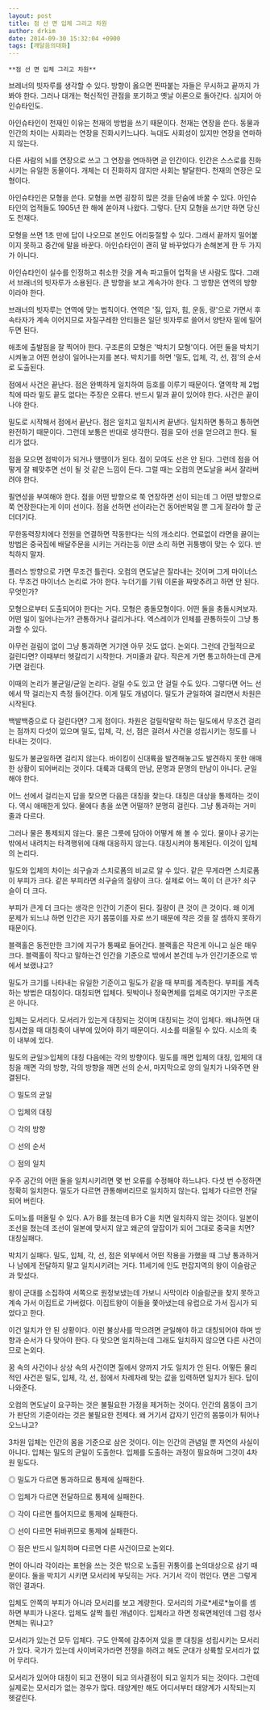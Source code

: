 ```yaml
---
layout: post
title: 점 선 면 입체 그리고 차원
author: drkim
date: 2014-09-30 15:32:04 +0900
tags: [깨달음의대화]
---
```

 

    **점 선 면 입체 그리고 차원**

  


브레너의 빗자루를 생각할 수 있다. 방향이 옳으면 찐따붙는 자들은 무시하고 끝까지 가봐야 한다. 그러나 대개는 혁신적인 관점을 포기하고 옛날 이론으로 돌아간다. 심지어 아인슈타인도. 

  


아인슈타인이 천재인 이유는 천재의 방법을 쓰기 때문이다. 천재는 연장을 쓴다. 동물과 인간의 차이는 사회라는 연장을 진화시키느냐다. 늑대도 사회성이 있지만 연장을 연마하지 않는다. 

  


다른 사람의 뇌를 연장으로 쓰고 그 연장을 연마하면 곧 인간이다. 인간은 스스로를 진화시키는 유일한 동물이다. 개체는 더 진화하지 않지만 사회는 발달한다. 천재의 연장은 모형이다. 

  


아인슈타인은 모형을 쓴다. 모형을 쓰면 굉장히 많은 것을 단숨에 바꿀 수 있다. 아인슈타인의 업적들도 1905년 한 해에 쏟아져 나왔다. 그렇다. 단지 모형을 쓰기만 하면 당신도 천재다. 

  


모형을 쓰면 1초 만에 답이 나오므로 본인도 어리둥절할 수 있다. 그래서 끝까지 밀어붙이지 못하고 중간에 말을 바꾼다. 아인슈타인이 괜히 말 바꾸었다가 손해본게 한 두 가지가 아니다. 

  


아인슈타인이 실수를 인정하고 취소한 것을 계속 파고들어 업적을 낸 사람도 많다. 그래서 브래너의 빗자루가 소용된다. 큰 방향을 보고 계속가야 한다. 그 방향은 연역의 방향이라야 한다. 

  


브래너의 빗자루는 연역에 맞는 법칙이다. 연역은 '질, 입자, 힘, 운동, 량'으로 가면서 후속타자가 계속 이어지므로 자질구레한 안티들은 일단 빗자루로 쓸어서 양탄자 밑에 밀어두면 된다. 

  


애초에 출발점을 잘 찍어야 한다. 구조론의 모형은 '박치기 모형'이다. 어떤 둘을 박치기 시켜놓고 어떤 현상이 일어나는지를 본다. 박치기를 하면 '밀도, 입체, 각, 선, 점'의 순서로 도출된다. 

  


점에서 사건은 끝난다. 점은 완벽하게 일치하여 등호를 이루기 때문이다. 열역학 제 2법칙에 따라 밑도 끝도 없다는 주장은 오류다. 반드시 밑과 끝이 있어야 한다. 사건은 끝이 나야 한다. 

  


밀도로 시작해서 점에서 끝난다. 점은 일치고 일치시켜 끝낸다. 일치하면 통하고 통하면 완전하기 때문이다. 그런데 보통은 반대로 생각한다. 점을 모아 선을 얻으려고 한다. 될 리가 없다. 

  


점을 모으면 점박이가 되거나 땡땡이가 된다. 점이 모여도 선은 안 된다. 그런데 점을 어떻게 잘 꿰맞추면 선이 될 것 같은 느낌이 든다. 그럴 때는 오컴의 면도날을 써서 잘라버려야 한다. 

  


필연성을 부여해야 한다. 점을 어떤 방향으로 쭉 연장하면 선이 되는데 그 어떤 방향으로 쭉 연장한다는게 이미 선이다. 점을 선하면 선이라는건 동어반복일 뿐 그게 잘라야 할 군더더기다. 

  


무한동력장치에다 전원을 연결하면 작동한다는 식의 개소리다. 연료없이 라면을 끓이는 방법은 중국집에 배달주문을 시키는 거라는둥 이딴 소리 하면 귀퉁뱅이 맞는 수 있다. 반칙하지 말자. 

  


플러스 방향으로 가면 무조건 틀린다. 오컴의 면도날은 잘라내는 것이며 그게 마이너스다. 무조건 마이너스 논리로 가야 한다. 누더기를 기워 이론을 짜맞추려고 하면 안 된다. 무엇인가? 

  


모형으로부터 도출되어야 한다는 거다. 모형은 충돌모형이다. 어떤 둘을 충돌시켜보자. 어떤 일이 일어나는가? 관통하거나 걸리거나다. 엑스레이가 인체를 관통하듯이 그냥 통과할 수 있다. 

  


아무런 걸림이 없이 그냥 통과하면 거기엔 아무 것도 없다. 논외다. 그런데 간헐적으로 걸린다면? 이때부터 헷갈리기 시작한다. 거미줄과 같다. 작은게 가면 통고하하는데 큰게 가면 걸린다. 

  


이때의 논리가 불균일/균일 논리다. 걸릴 수도 있고 안 걸릴 수도 있다. 그렇다면 어느 선에서 딱 걸리는지 측정 들어간다. 이게 밀도 개념이다. 밀도가 균일하여 걸리면서 차원은 시작된다. 

  


백발백중으로 다 걸린다면? 그게 점이다. 차원은 걸릴락말락 하는 밀도에서 무조건 걸리는 점까지 다섯이 있으며 밀도, 입체, 각, 선, 점은 걸려서 사건을 성립시키는 정도를 나타내는 것이다. 

  


밀도가 불균일하면 걸리지 않는다. 바이킹이 신대륙을 발견해놓고도 발견하지 못한 애매한 상황이 되어버리는 것이다. 대륙과 대륙의 만남, 문명과 문명의 만남이 아니다. 균일해야 한다. 

  


어느 선에서 걸리는지 답을 찾으면 다음은 대칭을 찾는다. 대칭은 대상을 통제하는 것이다. 역시 애매한게 있다. 물에다 총을 쏘면 어떨까? 분명히 걸린다. 그냥 통과하는 거미줄과 다르다. 

  


그러나 물은 통제되지 않는다. 물은 그릇에 담아야 어떻게 해 볼 수 있다. 물이나 공기는 밖에서 내려치는 타격행위에 대해 대응하지 않는다. 대칭시켜야 통제된다. 이것이 입체의 논리다. 

  


밀도와 입체의 차이는 쇠구슬과 스치로폼의 비교로 알 수 있다. 같은 무게라면 스치로폼이 부피가 크다. 같은 부피라면 쇠구슬의 질량이 크다. 실제로 어느 쪽이 더 큰가? 쇠구슬이 더 크다. 

  


부피가 큰게 더 크다는 생각은 인간이 기준이 된다. 질량이 큰 것이 큰 것이다. 왜 이게 문제가 되느냐 하면 인간은 자기 몸뚱이를 자로 쓰기 때문에 작은 것을 잘 셈하지 못하기 때문이다. 

  


블랙홀은 동전만한 크기에 지구가 통째로 들어간다. 블랙홀은 작은게 아니고 실은 매우 크다. 블랙홀이 작다고 말하는건 인간을 기준으로 밖에서 본건데 누가 인간기준으로 밖에서 보랬냐고? 

  


밀도가 크기를 나타내는 유일한 기준이고 밀도가 같을 때 부피를 계측한다. 부피를 계측하는 방법은 대칭이다. 대칭되면 입체다. 됫박이나 정육면체를 입체로 여기지만 구조론은 아니다. 

  


입체는 모서리다. 모서리가 있는게 대칭되는 것이며 대칭되는 것이 입체다. 왜냐하면 대칭시켰을 때 대칭축이 내부에 있어야 하기 때문이다. 시소를 떠올릴 수 있다. 시소의 축이 내부에 있다. 

  


밀도의 균일≫입체의 대칭 다음에는 각의 방향이다. 밀도를 깨면 입체의 대칭, 입체의 대칭을 깨면 각의 방향, 각의 방향을 깨면 선의 순서, 마지막으로 양의 일치가 나와주면 완결된다. 

  


◎ 밀도의 균일  
      
◎ 입체의 대칭  
      
◎ 각의 방향  
      
◎ 선의 순서  
      
◎ 점의 일치 

  


우주 공간의 어떤 둘을 일치시키려면 몇 번 오류를 수정해야 하느냐다. 다섯 번 수정하면 정확히 일치한다. 밀도가 다르면 관통해버리므로 일치하지 않는다. 입체가 다르면 전달되어 버린다. 

  


도미노를 떠올릴 수 있다. A가 B를 쳤는데 B가 C을 치면 일치하지 않는 것이다. 일본이 조선을 쳤는데 조선이 일본에 맞서지 않고 왜군의 앞잡이가 되어 그대로 중국을 치면? 대칭실패다. 

  


박치기 실패다. 밀도, 입체, 각, 선, 점은 외부에서 어떤 작용을 가했을 때 그냥 통과하거나 남에게 전달하지 말고 일치시키려는 거다. 11세기에 인도 펀잡지역의 왕이 이슬람군과 맞섰다. 

  


왕이 군대를 소집하여 서쪽으로 원정보냈는데 가보니 사막이라 이슬람군을 찾지 못하고 계속 가서 이집트로 가버렸다. 이집트왕이 이들을 쫓아냈는데 유럽으로 가서 집시가 되었다고 한다. 

  


이건 일치가 안 된 상황이다. 이런 불상사를 막으려면 균일해야 하고 대칭되어야 하며 방향과 순서가 다 맞아야 한다. 다 맞으면 일치하는데 그래도 일치하지 않으면 다른 사건이므로 논외다. 

  


꿈 속의 사건이나 상상 속의 사건이면 질에서 양까지 가도 일치가 안 된다. 어떻든 물리적인 사건은 밀도, 입체, 각, 선, 점에서 차례차례 맞는 값을 입력하면 일치가 된다. 답이 나와준다. 

  


오컴의 면도날이 요구하는 것은 불필요한 가정을 제거하는 것이다. 인간의 몸뚱이 크기가 판단의 기준이라는 것은 불필요한 전제다. 왜 거기서 갑자기 인간의 몸뚱이가 튀어나오느냐고? 

  


3차원 입체는 인간의 몸을 기준으로 삼은 것이다. 이는 인간의 관념일 뿐 자연의 사실이 아니다. 입체는 밀도의 균일이 도출한다. 입체를 도출하는 과정이 필요하며 그것이 4차원 밀도다. 

  


◎ 밀도가 다르면 통과하므로 통제에 실패한다.   
      
◎ 입체가 다르면 전달하므로 통제에 실패한다.   
      
◎ 각이 다르면 틀어지므로 통제에 실패한다.  
      
◎ 선이 다르면 뒤바뀌므로 통제에 실패한다.   
      
◎ 점은 반드시 일치하며 다르면 다른 사건이므로 논외다. 

  


면이 아니라 각이라는 표현을 쓰는 것은 밖으로 노출된 귀퉁이를 논의대상으로 삼기 때문이다. 둘을 박치기 시키면 모서리에 부딪히는 거다. 거기서 각이 꺾인다. 면은 그렇게 꺾인 결과다. 

  


입체도 안쪽의 부피가 아니라 모서리를 보고 계량한다. 모서리의 가로\*세로\*높이를 셈하면 부피가 나온다. 입체도 살짝 틀린 개념이다. 입체라고 하면 정육면체인데 그럼 정사면체는 뭐냐고? 

  


모서리가 있는건 모두 입체다. 구도 안쪽에 감추어져 있을 뿐 대칭을 성립시키는 모서리가 있다. 국가가 있는데 사이버국가라면 전쟁을 하려고 해도 군대가 상륙할 모서리가 없어 무리다. 

  


모서리가 있어야 대칭이 되고 전쟁이 되고 의사결정이 되고 일치가 되는 것이다. 그런데 실제로는 모서리가 없는 경우가 많다. 태양계만 해도 어디서부터 태양계가 시작되는지 헷갈린다.